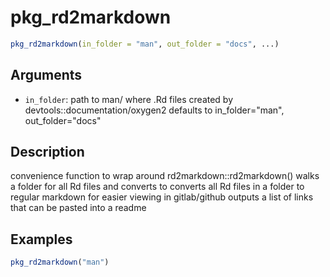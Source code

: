 # pkg_rd2markdown

```r
pkg_rd2markdown(in_folder = "man", out_folder = "docs", ...)
```

## Arguments

- `in_folder`: path to man/ where .Rd files created by devtools::documentation/oxygen2 defaults to in_folder="man", out_folder="docs"

## Description

convenience function to wrap around rd2markdown::rd2markdown() walks a folder for all Rd files and converts to converts all Rd files in a folder to regular markdown for easier viewing in gitlab/github outputs a list of links that can be pasted into a readme

## Examples

```r
pkg_rd2markdown("man")
```



